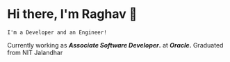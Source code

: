 # Hi there, I'm Raghav 👋
`I'm a Developer and an Engineer!`

Currently working as **_Associate Software Developer_.** at **_Oracle_.**
Graduated from NIT Jalandhar
